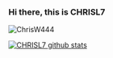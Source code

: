 ### Hi there, this is CHRISL7

<img src="https://komarev.com/ghpvc/?username=ChrisW444&style=flat-square" alt="ChrisW444" /><br>

[![CHRISL7  github stats](https://github-readme-stats.vercel.app/api?username=ChrisW444)](https://github.com/ChrisW444)

